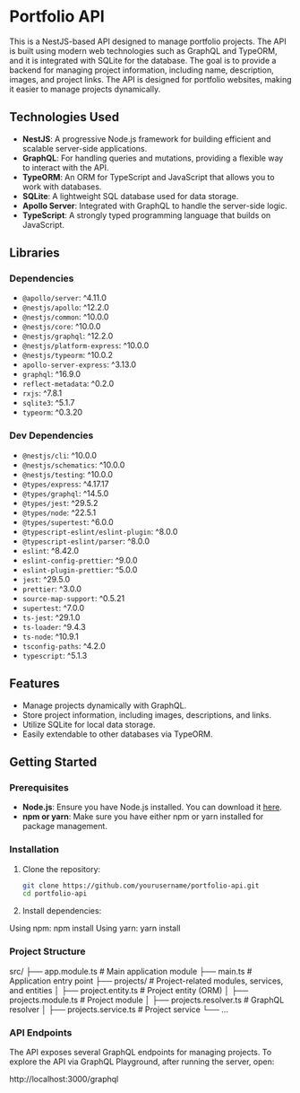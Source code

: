 # Portfolio API

This is a NestJS-based API designed to manage portfolio projects. The API is built using modern web technologies such as GraphQL and TypeORM, and it is integrated with SQLite for the database. The goal is to provide a backend for managing project information, including name, description, images, and project links. The API is designed for portfolio websites, making it easier to manage projects dynamically.

## Technologies Used

- **NestJS**: A progressive Node.js framework for building efficient and scalable server-side applications.
- **GraphQL**: For handling queries and mutations, providing a flexible way to interact with the API.
- **TypeORM**: An ORM for TypeScript and JavaScript that allows you to work with databases.
- **SQLite**: A lightweight SQL database used for data storage.
- **Apollo Server**: Integrated with GraphQL to handle the server-side logic.
- **TypeScript**: A strongly typed programming language that builds on JavaScript.

## Libraries

### Dependencies

- `@apollo/server`: ^4.11.0
- `@nestjs/apollo`: ^12.2.0
- `@nestjs/common`: ^10.0.0
- `@nestjs/core`: ^10.0.0
- `@nestjs/graphql`: ^12.2.0
- `@nestjs/platform-express`: ^10.0.0
- `@nestjs/typeorm`: ^10.0.2
- `apollo-server-express`: ^3.13.0
- `graphql`: ^16.9.0
- `reflect-metadata`: ^0.2.0
- `rxjs`: ^7.8.1
- `sqlite3`: ^5.1.7
- `typeorm`: ^0.3.20

### Dev Dependencies

- `@nestjs/cli`: ^10.0.0
- `@nestjs/schematics`: ^10.0.0
- `@nestjs/testing`: ^10.0.0
- `@types/express`: ^4.17.17
- `@types/graphql`: ^14.5.0
- `@types/jest`: ^29.5.2
- `@types/node`: ^22.5.1
- `@types/supertest`: ^6.0.0
- `@typescript-eslint/eslint-plugin`: ^8.0.0
- `@typescript-eslint/parser`: ^8.0.0
- `eslint`: ^8.42.0
- `eslint-config-prettier`: ^9.0.0
- `eslint-plugin-prettier`: ^5.0.0
- `jest`: ^29.5.0
- `prettier`: ^3.0.0
- `source-map-support`: ^0.5.21
- `supertest`: ^7.0.0
- `ts-jest`: ^29.1.0
- `ts-loader`: ^9.4.3
- `ts-node`: ^10.9.1
- `tsconfig-paths`: ^4.2.0
- `typescript`: ^5.1.3

## Features

- Manage projects dynamically with GraphQL.
- Store project information, including images, descriptions, and links.
- Utilize SQLite for local data storage.
- Easily extendable to other databases via TypeORM.

## Getting Started

### Prerequisites

- **Node.js**: Ensure you have Node.js installed. You can download it [here](https://nodejs.org/).
- **npm or yarn**: Make sure you have either npm or yarn installed for package management.

### Installation

1. Clone the repository:

   ```bash
   git clone https://github.com/yourusername/portfolio-api.git
   cd portfolio-api

2. Install dependencies:

Using npm: npm install
Using yarn: yarn install

### Project Structure

src/
├── app.module.ts      # Main application module
├── main.ts            # Application entry point
├── projects/          # Project-related modules, services, and entities
│   ├── project.entity.ts  # Project entity (ORM)
│   ├── projects.module.ts # Project module
│   ├── projects.resolver.ts # GraphQL resolver
│   ├── projects.service.ts  # Project service
└── ...

### API Endpoints

The API exposes several GraphQL endpoints for managing projects.
To explore the API via GraphQL Playground, after running the server, open:

http://localhost:3000/graphql
